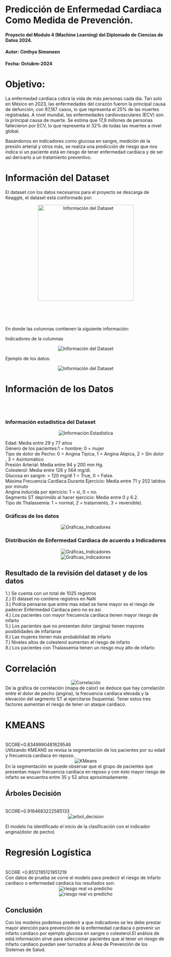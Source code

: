 
# Predicción de Enfermedad Cardiaca Como Medida de Prevención.

#### Proyecto del Modulo 4 (Machine Learning) del Diplomado de Ciencias de Datos 2024.
#### Autor: Cinthya Simoneen
#### Fecha: Octubre-2024

# Objetivo: 
La enfermedad cardiaca cobra la vida de más personas cada día. Tan solo en México en 2023, las enfermedades del corazón fueron la principal causa de defunción, con 97,187 casos, lo que representa el 25% de las muertes registradas. A nivel mundial, las enfermedades cardiovasculares (ECV) son la principal causa de muerte. Se estima que 17,9 millones de personas fallecieron por ECV, lo que representa el 32% de todas las muertes a nivel global.

Basándonos en indicadores como glucosa en sangre, medición de la presión arterial y otros más, se realiza una predicción de riesgo que nos indica si un paciente está en riesgo de tener enfermedad cardiaca y de ser así derivarlo a un tratamiento preventivo. 

# Información del Dataset
El dataset con los datos necesarios para el proyecto se descarga de Keaggle, el dataset está conformado por:
 <center><img width=300 heigth=400 src="img/columnas.jpg" alt="Información del Dataset" /></center>

<br><br><br>

En donde las columnas contienen la siguiente información:

Indicadores de la columnas
<center><img src="img/ds_info.jpg" alt="Información del Dataset" /></center>


Ejemplo de los datos:

<center><img src="img/df.jpg" alt="Información del Dataset" /></center>

<div style="page-break-after: always"></div>

# Información de los Datos
<br><br>
### Información estadística del Dataset
<center><img src="img/df_estadistica_info.jpg" alt="Información Estadística" /></center>

Edad: Media entre 29 y 77 años<br>
Género de los pacientes:1 = hombre; 0 = mujer<br>
Tipo de dolor de Pecho: 0 = Angina Tipica, 1 = Angina Atipica, 2 = Sin dolor , 3 = Asintomático<br>
Presión Arterial: Media entre 94 y 200 mm Hg.<br>
Colesterol: Media entre 126 y 564 mg/dl.<br>
Glucosa en sangre: > 120 mg/dl 1 = True, 0 = False.<br>
Máxima Frecuencia Cardiaca Durante Ejercicio: Media entre 71 y 202 latidos por minuto<br>
Angina inducida por ejercicio: 1 = si, 0 = no.<br>
Segmento ST deprimido al hacer ejercicio: Media entre 0 y 6.2.<br>
Tipo de Thalassemia: 1 = normal, 2 = tratamiento, 3 = reversible).<br>

<div style="page-break-after: always"></div>

### Gráficas de los datos
<center><img src="img/graficas_indicadores.png" alt="Gráficas_Indicadores" /></center>

<div style="page-break-after: always"></div>

###  Distribución de Enfermedad Cardiaca de acuerdo a Indicadores
<center><img  src="img/ec_vs_indicador.png" alt="Gráficas_Indicadores" /></center>
<center><img  src="img/ec_vs_indicador2.png" alt="Gráficas_Indicadores" /></center>

## Resultado de la revisión del dataset y de los datos
1.) Se cuenta con un total de 1025 registros<br> 
2.) El dataset no contiene registros en NaN<br>
3.) Podría pensarse que entre mas edad se tiene mayor es el riesgo de padecer Enfermedad Cardiaca pero no es así.<br>
4.) Los pacientes con mayor frecuencia cardiaca tienen mayor riesgo de infarto<br>
5.) Los pacientes que no presentan dolor (angina) tienen mayores posibilidades de infartarse<br>
6.) Las mujeres tienen más probabilidad de infarto<br>
7.) Niveles altos de colesterol aumentan el riesgo de infarto<br>
8.) Los pacientes con Thalassemia tienen un riesgo muy alto de infarto<br>

<div style="page-break-after: always"></div>

# Correlación
<center><img src="img/correlacion.png" alt="Correlación" /></center>
De la gráfica de correlación (mapa de calor) se deduce que hay correlación entre el dolor de pecho (angina), la frecuencia cardiaca elevada y la elevación del segmento ST al ejercitarse (Isquemia). Tener estos tres factores aumentan el riesgo de tener un ataque cardiaco.

<div style="page-break-after: always"></div>

# KMEANS
<br>
SCORE=0.8349990481629546
<br>
Utilizando KMEANS se revisa la segmentación de los pacientes por su edad y frecuencia cardiaca en reposo.
<center><img src="img/kmeans.png" alt="KMeans" /></center>
En la segmentación se puede observar que el grupo de pacientes que presentan mayor frecuencia cardiaca en reposo y con esto mayor riesgo de infarto se encuentra entre 35 y 52  años aproximadamente .
<div style="page-break-after: always"></div>

## Árboles Decisión
<br>
SCORE=0.9164683222585133
<br>
<center><img src="img/arbol.png" alt="arbol_decision" /></center>

El modelo ha identificado el inicio de la clasificación con el indicador angina(dolor de pecho)

<div style="page-break-after: always"></div>

# Regresión Logística
<br>
SCORE =0.8512195121951219
<br>
Con datos de prueba se corre el modelo para predecir el riesgo de infarto cardiaco o enfermedad cardiaca los resultados son:
<center><img src="img/df_realvspredicho.jpg" alt="riesgo real vs predicho" /></center>
<center><img src="img/riesgo_real_predicho.png" alt="riesgo real vs predicho" /></center>

<div style="page-break-after: always"></div>

## Conclusión
Con los modelos podemos predecir a que indicadores se les debe prestar mayor atención para prevención de la enfermedad cardiaca o prevenir un infarto cardiaco por ejemplo glucosa en sangre o colesterol.El análisis de está información sirve para seleccionar pacientes que al tener un riesgo de infarto cardiaco puedan seer turnados al Área de Prevención de los Sistemas de Salud.

